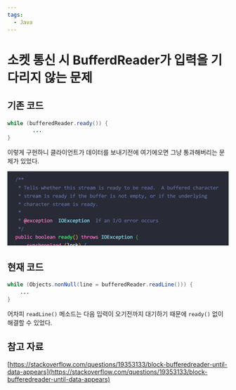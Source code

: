 ```yaml
---
tags:
  - Java
---
```

# 소켓 통신 시 BufferdReader가 입력을 기다리지 않는 문제

## 기존 코드

```java
while (bufferedReader.ready()) {
		...
}
```

이렇게 구현하니 클라이언트가 데이터를 보내기전에 여기에오면 그냥 통과해버리는 문제가 있었다. 

![Untitled](assets/Untitled_21.png)

## 현재 코드

```java
while (Objects.nonNull(line = bufferedReader.readLine())) {
    ...
}
```

어차피 `readLine()` 메소드는 다음 입력이 오기전까지 대기하기 때문에 `ready()` 없이 해결할 수 있었다.

## 참고 자료

[https://stackoverflow.com/questions/19353133/block-bufferedreader-until-data-appears](https://stackoverflow.com/questions/19353133/block-bufferedreader-until-data-appears)